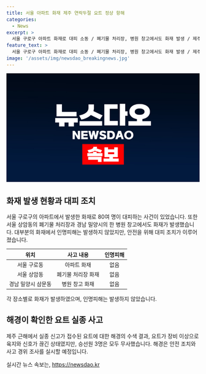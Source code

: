 ```yaml
---
title: 서울 아파트 화재 제주 연락두절 요트 정상 항해
categories:
  - News
excerpt: >
  서울 구로구 아파트 화재로 대피 소동 / 폐기물 처리장, 병원 창고에서도 화재 발생 / 제주 요트 실종사고 무사귀환 / 해경, 사고원인 조사 예정 / KBS 뉴스 정민규
feature_text: >
  서울 구로구 아파트 화재로 대피 소동 / 폐기물 처리장, 병원 창고에서도 화재 발생 / 제주 요트 실종사고 무사귀환 / 해경, 사고원인 조사 예정 / KBS 뉴스 정민규
image: '/assets/img/newsdao_breakingnews.jpg'
---
```


<p><img src="/assets/img/newsdao_breakingnews.jpg" alt="ranknews 속보" /></p>

<h2 data-ke-size="size26">화재 발생 현황과 대피 조치</h2>

<p data-ke-size="size16">서울 구로구의 아파트에서 발생한 화재로 80여 명이 대피하는 사건이 있었습니다. 또한 서울 상암동의 폐기물 처리장과 경남 밀양시의 한 병원 창고에서도 화재가 발생했습니다. 대부분의 화재에서 인명피해는 발생하지 않았지만, 안전을 위해 대피 조치가 이루어졌습니다.</p>

<table>
<thead>
<tr>
<th style="text-align: center;">위치</th>
<th style="text-align: center;">사고 내용</th>
<th style="text-align: center;">인명피해</th>
</tr>
</thead>
<tbody>
<tr>
<td style="text-align: center;">서울 구로동</td>
<td style="text-align: center;">아파트 화재</td>
<td style="text-align: center;">없음</td>
</tr>
<tr>
<td style="text-align: center;">서울 상암동</td>
<td style="text-align: center;">폐기물 처리장 화재</td>
<td style="text-align: center;">없음</td>
</tr>
<tr>
<td style="text-align: center;">경남 밀양시 삼문동</td>
<td style="text-align: center;">병원 창고 화재</td>
<td style="text-align: center;">없음</td>
</tr>
</tbody>
</table>

<p data-ke-size="size16">각 장소별로 화재가 발생하였으며, 인명피해는 발생하지 않았습니다.</p>

<h2 data-ke-size="size26">해경이 확인한 요트 실종 사고</h2>

<p data-ke-size="size16">제주 근해에서 실종 신고가 접수된 요트에 대한 해경의 수색 결과, 요트가 장비 이상으로 육지와 신호가 끊긴 상태였지만, 승선원 3명은 모두 무사했습니다. 해경은 안전 조치와 사고 경위 조사를 실시할 예정입니다.</p>
실시간 뉴스 속보는, <a href="https://newsdao.kr" rel="dofollow">https://newsdao.kr</a>


